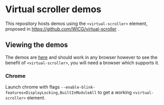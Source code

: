 # Virtual scroller demos

This repository hosts demos using the `<virtual-scroller>` element,
proposed in https://github.com/WICG/virtual-scroller .

## Viewing the demos

The demos are [here](https://fergald.github.io/virtual-scroller-demos/demo/)
and should work in any browser
however to see the benefit of `<virtual-scroller>`,
you will need a browser which supports it.

### Chrome

Launch chrome with flags `--enable-blink-features=DisplayLocking,BuiltInModuleAll`
to get a working `<virtual-scroller>` element.

